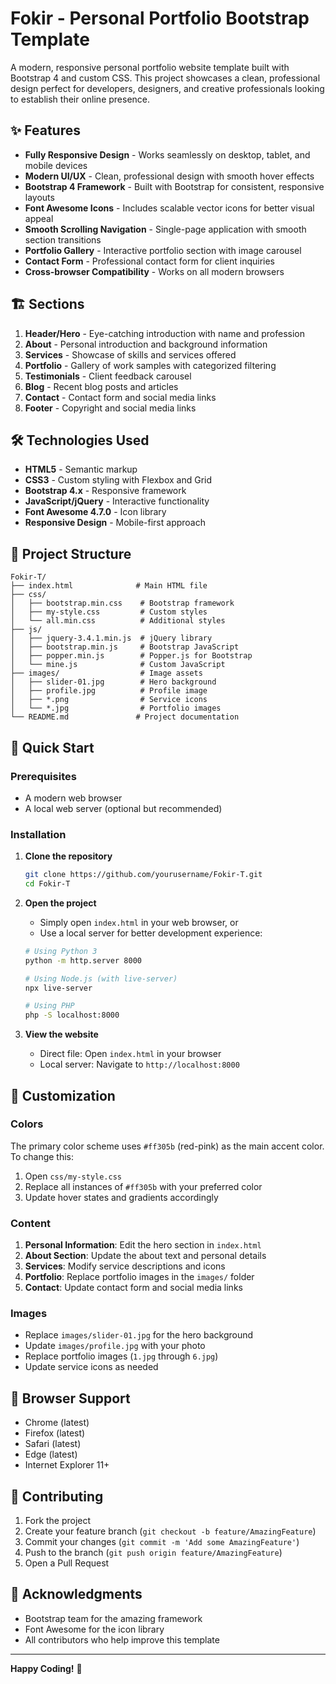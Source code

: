 # Fokir - Personal Portfolio Bootstrap Template

A modern, responsive personal portfolio website template built with Bootstrap 4 and custom CSS. This project showcases a clean, professional design perfect for developers, designers, and creative professionals looking to establish their online presence.

## ✨ Features

- **Fully Responsive Design** - Works seamlessly on desktop, tablet, and mobile devices
- **Modern UI/UX** - Clean, professional design with smooth hover effects
- **Bootstrap 4 Framework** - Built with Bootstrap for consistent, responsive layouts
- **Font Awesome Icons** - Includes scalable vector icons for better visual appeal
- **Smooth Scrolling Navigation** - Single-page application with smooth section transitions
- **Portfolio Gallery** - Interactive portfolio section with image carousel
- **Contact Form** - Professional contact form for client inquiries
- **Cross-browser Compatibility** - Works on all modern browsers

## 🏗️ Sections

1. **Header/Hero** - Eye-catching introduction with name and profession
2. **About** - Personal introduction and background information
3. **Services** - Showcase of skills and services offered
4. **Portfolio** - Gallery of work samples with categorized filtering
5. **Testimonials** - Client feedback carousel
6. **Blog** - Recent blog posts and articles
7. **Contact** - Contact form and social media links
8. **Footer** - Copyright and social media links

## 🛠️ Technologies Used

- **HTML5** - Semantic markup
- **CSS3** - Custom styling with Flexbox and Grid
- **Bootstrap 4.x** - Responsive framework
- **JavaScript/jQuery** - Interactive functionality
- **Font Awesome 4.7.0** - Icon library
- **Responsive Design** - Mobile-first approach

## 📁 Project Structure

```
Fokir-T/
├── index.html              # Main HTML file
├── css/
│   ├── bootstrap.min.css    # Bootstrap framework
│   ├── my-style.css         # Custom styles
│   └── all.min.css          # Additional styles
├── js/
│   ├── jquery-3.4.1.min.js  # jQuery library
│   ├── bootstrap.min.js     # Bootstrap JavaScript
│   ├── popper.min.js        # Popper.js for Bootstrap
│   └── mine.js              # Custom JavaScript
├── images/                  # Image assets
│   ├── slider-01.jpg        # Hero background
│   ├── profile.jpg          # Profile image
│   ├── *.png                # Service icons
│   └── *.jpg                # Portfolio images
└── README.md               # Project documentation
```

## 🚀 Quick Start

### Prerequisites

- A modern web browser
- A local web server (optional but recommended)

### Installation

1. **Clone the repository**
   ```bash
   git clone https://github.com/yourusername/Fokir-T.git
   cd Fokir-T
   ```

2. **Open the project**
   - Simply open `index.html` in your web browser, or
   - Use a local server for better development experience:
   
   ```bash
   # Using Python 3
   python -m http.server 8000
   
   # Using Node.js (with live-server)
   npx live-server
   
   # Using PHP
   php -S localhost:8000
   ```

3. **View the website**
   - Direct file: Open `index.html` in your browser
   - Local server: Navigate to `http://localhost:8000`

## 🎨 Customization

### Colors
The primary color scheme uses `#ff305b` (red-pink) as the main accent color. To change this:

1. Open `css/my-style.css`
2. Replace all instances of `#ff305b` with your preferred color
3. Update hover states and gradients accordingly

### Content
1. **Personal Information**: Edit the hero section in `index.html`
2. **About Section**: Update the about text and personal details
3. **Services**: Modify service descriptions and icons
4. **Portfolio**: Replace portfolio images in the `images/` folder
5. **Contact**: Update contact form and social media links

### Images
- Replace `images/slider-01.jpg` for the hero background
- Update `images/profile.jpg` with your photo
- Replace portfolio images (`1.jpg` through `6.jpg`)
- Update service icons as needed

## 📱 Browser Support

- Chrome (latest)
- Firefox (latest)
- Safari (latest)
- Edge (latest)
- Internet Explorer 11+

## 🤝 Contributing

1. Fork the project
2. Create your feature branch (`git checkout -b feature/AmazingFeature`)
3. Commit your changes (`git commit -m 'Add some AmazingFeature'`)
4. Push to the branch (`git push origin feature/AmazingFeature`)
5. Open a Pull Request

## 🙏 Acknowledgments

- Bootstrap team for the amazing framework
- Font Awesome for the icon library
- All contributors who help improve this template

---

**Happy Coding!** 🚀